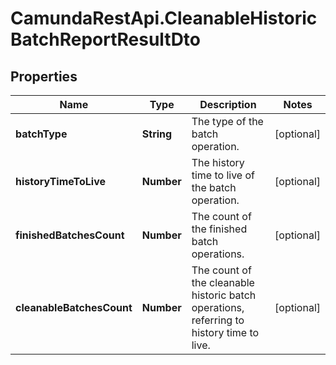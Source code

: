 # CamundaRestApi.CleanableHistoricBatchReportResultDto

## Properties
Name | Type | Description | Notes
------------ | ------------- | ------------- | -------------
**batchType** | **String** | The type of the batch operation. | [optional] 
**historyTimeToLive** | **Number** | The history time to live of the batch operation. | [optional] 
**finishedBatchesCount** | **Number** | The count of the finished batch operations. | [optional] 
**cleanableBatchesCount** | **Number** | The count of the cleanable historic batch operations, referring to history time to live. | [optional] 
